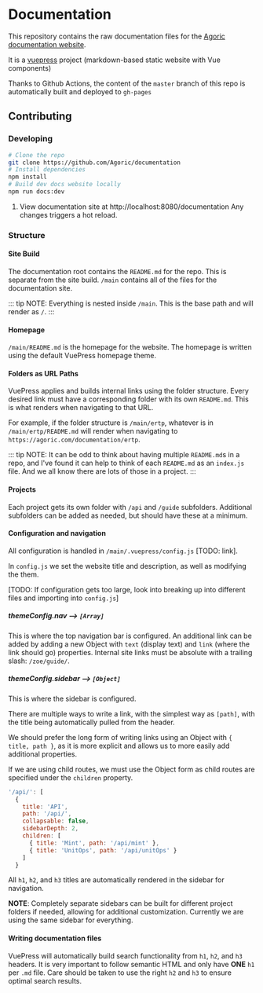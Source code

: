 # Documentation

This repository contains the raw documentation files for the [Agoric
documentation website](https://agoric.com/documentation/).

It is a [vuepress](https://vuepress.vuejs.org/) project (markdown-based static website with Vue components)

Thanks to Github Actions, the content of the `master` branch of this repo
is automatically built and deployed to `gh-pages`

## Contributing


### Developing

```sh
# Clone the repo
git clone https://github.com/Agoric/documentation
# Install dependencies
npm install
# Build dev docs website locally
npm run docs:dev
```

1. View documentation site at http://localhost:8080/documentation Any changes triggers a hot reload.

### Structure

#### Site Build
The documentation root contains the `README.md` for the repo. This is separate from the site build. `/main` contains all of the files for the documentation site.

::: tip NOTE:
Everything is nested inside `/main`. This is the base path and will render as `/`.
:::

#### Homepage
`/main/README.md` is the homepage for the website. The homepage is written using the default VuePress homepage theme.

#### Folders as URL Paths
VuePress applies and builds internal links using the folder structure. Every desired link must have a corresponding folder with its own `README.md`. This is what renders when navigating to that URL.

For example, if the folder structure is `/main/ertp`, whatever is in `/main/ertp/README.md` will render when navigating to `https://agoric.com/documentation/ertp`.

::: tip NOTE:
It can be odd to think about having multiple `README.md`s in a repo, and I've found it can help to think of each `README.md` as an `index.js` file. And we all know there are lots of those in a project.
:::

#### Projects
Each project gets its own folder with `/api` and `/guide` subfolders. Additional subfolders can be added as needed, but should have these at a minimum.

#### Configuration and navigation
All configuration is handled in `/main/.vuepress/config.js` [TODO: link].

In `config.js` we set the website title and description, as well as modifying the them.

[TODO: If configuration gets too large, look into breaking up into different files and importing into `config.js`]

##### themeConfig.nav --> `[Array]`
This is where the top navigation bar is configured. An additional link can be added by adding a new Object with `text` (display text) and `link` (where the link should go) properties. Internal site links must be absolute with a trailing slash: `/zoe/guide/`.

##### themeConfig.sidebar --> `[Object]`
This is where the sidebar is configured.

There are multiple ways to write a link, with the simplest way as `[path]`, with the title being automatically pulled from the header.

We should prefer the long form of writing links using an Object with `{ title, path }`, as it is more explicit and allows us to more easily add additional properties.

If we are using child routes, we must use the Object form as child routes are specified under the `children` property.

```js
'/api/': [
  {
    title: 'API',
    path: '/api/',
    collapsable: false,
    sidebarDepth: 2,
    children: [
      { title: 'Mint', path: '/api/mint' },
      { title: 'UnitOps', path: '/api/unitOps' }
    ]
  }
```

All `h1`, `h2`, and `h3` titles are automatically rendered in the sidebar for navigation.

**NOTE**: Completely separate sidebars can be built for different project folders if needed, allowing for additional customization. Currently we are using the same sidebar for everything.

#### Writing documentation files
VuePress will automatically build search functionality from `h1`, `h2`, and `h3` headers. It is very important to follow semantic HTML and only have **ONE** `h1` per `.md` file. Care should be taken to use the right `h2` and `h3` to ensure optimal search results.

